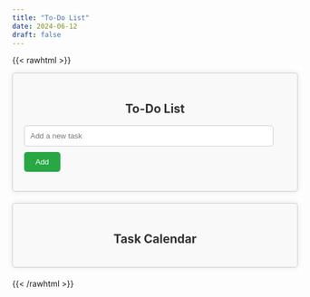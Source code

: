 ```yaml
---
title: "To-Do List"
date: 2024-06-12
draft: false
---
```


{{< rawhtml >}}
<style>
    .todo-container {
        max-width: 500px;
        margin: 0 auto;
        padding: 20px;
        border: 1px solid #ccc;
        border-radius: 5px;
        box-shadow: 0 0 10px rgba(0, 0, 0, 0.1);
        background-color: #f9f9f9;
    }
    .todo-container h2 {
        text-align: center;
        color: #333;
    }
    #new-todo {
        width: calc(100% - 22px);
        padding: 10px;
        margin-bottom: 10px;
        border: 1px solid #ccc;
        border-radius: 5px;
    }
    button {
        padding: 10px 20px;
        background-color: #28a745;
        color: white;
        border: none;
        border-radius: 5px;
        cursor: pointer;
    }
    button:hover {
        background-color: #218838;
    }
    #todo-list {
        list-style: none;
        padding: 0;
    }
    .todo-item {
        padding: 10px;
        border-bottom: 1px solid #ccc;
        display: flex;
        justify-content: space-between;
        align-items: center;
    }
    .todo-item input[type="checkbox"] {
        margin-right: 10px;
    }
    .todo-item button {
        background-color: #dc3545;
        padding: 5px 10px;
    }
    .todo-item button:hover {
        background-color: #c82333;
    }
    .calendar-container {
        max-width: 500px;
        margin: 20px auto;
        padding: 20px;
        border: 1px solid #ccc;
        border-radius: 5px;
        box-shadow: 0 0 10px rgba(0, 0, 0, 0.1);
        background-color: #f9f9f9;
    }
    .calendar-container h2 {
        text-align: center;
        color: #333;
    }
    .calendar {
        display: flex;
        flex-wrap: wrap;
        justify-content: space-between;
    }
    .calendar .day {
        width: calc(100% / 7 - 4px);
        padding: 10px;
        border: 1px solid #ccc;
        box-sizing: border-box;
        text-align: center;
        margin-bottom: 4px;
        cursor: pointer;
    }
    .calendar .day.complete {
        background-color: #28a745;
        color: white;
    }
    .calendar .day:hover {
        background-color: #ddd;
    }
</style>

<div class="todo-container">
    <h2>To-Do List</h2>
    <input type="text" id="new-todo" placeholder="Add a new task">
    <button onclick="addTodo()">Add</button>
    <ul id="todo-list"></ul>
</div>

<div class="calendar-container">
    <h2>Task Calendar</h2>
    <div id="calendar" class="calendar"></div>
</div>

<script>
    var selectedDate = new Date().toISOString().split('T')[0];

    function addTodo() {
        var todoInput = document.getElementById("new-todo");
        var todoText = todoInput.value.trim();
        if (todoText !== "") {
            var todoList = document.getElementById("todo-list");
            var listItem = document.createElement("li");
            listItem.className = "todo-item";
            listItem.innerHTML = '<input type="checkbox" onclick="markComplete(this)">' + todoText + ' <button onclick="removeTodo(this)">Delete</button>';
            todoList.appendChild(listItem);
            saveTodoForDate(selectedDate, todoText);
            todoInput.value = "";
        }
    }

    function removeTodo(button) {
        var listItem = button.parentElement;
        listItem.parentElement.removeChild(listItem);
        saveTodosWithCompletionState(selectedDate);
    }

    function markComplete(checkbox) {
        var listItem = checkbox.parentElement;
        if (checkbox.checked) {
            listItem.classList.add('complete');
        } else {
            listItem.classList.remove('complete');
        }
        updateTaskCompletion(selectedDate);
    }

    function saveTodoForDate(date, todoText) {
        var todos = JSON.parse(localStorage.getItem(date)) || [];
        todos.push({ text: todoText, checked: false });
        localStorage.setItem(date, JSON.stringify(todos));
        console.log("Saved tasks for", date, ":", localStorage.getItem(date));
    }

    function loadTodosForDate(date) {
        var todos = JSON.parse(localStorage.getItem(date)) || [];
        var todoList = document.getElementById("todo-list");
        todoList.innerHTML = ""; // Clear current list
        todos.forEach(function(todo) {
            var listItem = document.createElement("li");
            listItem.className = "todo-item";
            listItem.innerHTML = '<input type="checkbox" onclick="markComplete(this)"' + (todo.checked ? ' checked' : '') + '>' + todo.text + ' <button onclick="removeTodo(this)">Delete</button>';
            todoList.appendChild(listItem);
        });
        console.log("Loaded tasks for", date, ":", localStorage.getItem(date));
    }

    function updateTaskCompletion(date) {
        var checkboxes = document.querySelectorAll(".todo-item input[type='checkbox']");
        var completed = Array.from(checkboxes).every(function(checkbox) {
            return checkbox.checked;
        });
        var dayElement = document.getElementById(date);
        if (completed) {
            dayElement.classList.add('complete');
        } else {
            dayElement.classList.remove('complete');
        }
        saveTodosWithCompletionState(date);
    }

    function saveTodosWithCompletionState(date) {
        var todoListItems = document.querySelectorAll(".todo-item");
        var todos = Array.from(todoListItems).map(function(item) {
            var checkbox = item.querySelector("input[type='checkbox']");
            return { text: item.textContent.replace(" Delete", ""), checked: checkbox.checked };
        });
        localStorage.setItem(date, JSON.stringify(todos));
        console.log("Updated tasks with completion state for", date, ":", localStorage.getItem(date));
    }

    function generateCalendar() {
        var calendar = document.getElementById("calendar");
        var currentDate = new Date();
        var monthStart = new Date(currentDate.getFullYear(), currentDate.getMonth(), 1);
        var monthEnd = new Date(currentDate.getFullYear(), currentDate.getMonth() + 1, 0);

        for (var day = monthStart.getDate(); day <= monthEnd.getDate(); day++) {
            var date = new Date(currentDate.getFullYear(), currentDate.getMonth(), day).toISOString().split('T')[0];
            var dayElement = document.createElement("div");
            dayElement.className = "day";
            dayElement.id = date;
            dayElement.innerText = day;

            dayElement.addEventListener("click", function() {
                selectedDate = this.id;
                loadTodosForDate(selectedDate);
            });

            var todos = JSON.parse(localStorage.getItem(date)) || [];
            if (todos.length > 0) {
                var completed = todos.every(function(todo) {
                    return todo.checked;
                });
                if (completed) {
                    dayElement.classList.add('complete');
                }
            }

            calendar.appendChild(dayElement);
        }
        console.log("Generated calendar for month");
    }

    document.addEventListener("DOMContentLoaded", function() {
        console.log("Page loaded");
        loadTodosForDate(selectedDate);
        generateCalendar();
        updateTaskCompletion(selectedDate);
    });
</script>
{{< /rawhtml >}}
